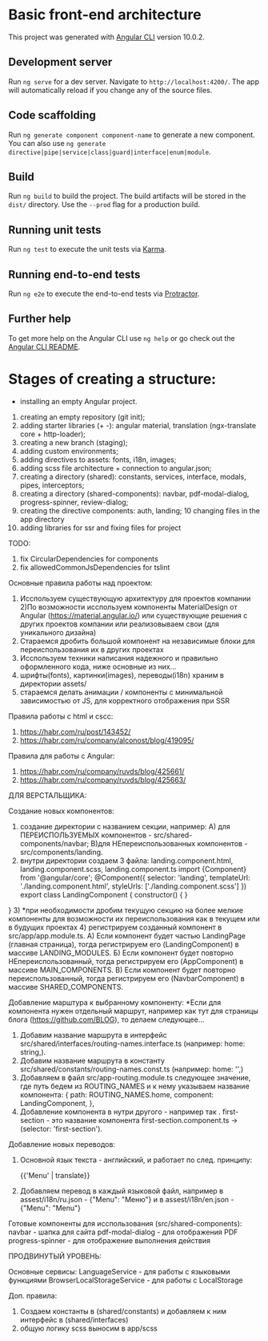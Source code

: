 # Basic front-end architecture

This project was generated with [Angular CLI](https://github.com/angular/angular-cli) version 10.0.2.

## Development server

Run `ng serve` for a dev server. Navigate to `http://localhost:4200/`. The app will automatically reload if you change any of the source files.

## Code scaffolding

Run `ng generate component component-name` to generate a new component. You can also use `ng generate directive|pipe|service|class|guard|interface|enum|module`.

## Build

Run `ng build` to build the project. The build artifacts will be stored in the `dist/` directory. Use the `--prod` flag for a production build.

## Running unit tests

Run `ng test` to execute the unit tests via [Karma](https://karma-runner.github.io).

## Running end-to-end tests

Run `ng e2e` to execute the end-to-end tests via [Protractor](http://www.protractortest.org/).

## Further help

To get more help on the Angular CLI use `ng help` or go check out the [Angular CLI README](https://github.com/angular/angular-cli/blob/master/README.md).


# Stages of creating a structure:

* installing an empty Angular project.
1) creating an empty repository (git init);
2) adding starter libraries (+ -): angular material, translation (ngx-translate core + http-loader);
3) creating a new branch (staging);
4) adding custom environments;
5) adding directives to assets: fonts, i18n, images;
6) adding scss file architecture + connection to angular.json;
7) creating a directory (shared): constants, services, interface, modals, pipes, interceptors;
8) creating a directory (shared-components): navbar, pdf-modal-dialog, progress-spinner, review-dialog;
9) creating the directive components: auth, landing;
10 changing files in the app directory
11) adding libraries for ssr and fixing files for project

TODO:
1) fix CircularDependencies for components
2) fix allowedCommonJsDependencies for tslint

Основные правила работы над проектом:
1) Исспользуем существующую архитектуру для проектов компании
2)По возможности исспользуем компоненты MaterialDesign от Angular (https://material.angular.io/) или существующие решения с других проектов компании или реализовываем свои (для уникального дизайна)
3) Стараемся дробить большой компонент на независимые блоки для переиспользования их в других проектах
4) Исспользуем техники написания надежного и правильно оформленного кода, ниже основные из них...
5) шрифты(fonts), картинки(images), переводы(i18n) храним в директории assets/
6) стараемся делать анимации / компоненты с минимальной зависимостью от JS, для корректного отображения при SSR

Правила работы с html и cscc:
1) https://habr.com/ru/post/143452/
2) https://habr.com/ru/company/alconost/blog/419095/

Правила для работы с Angular:
1) https://habr.com/ru/company/ruvds/blog/425661/
2) https://habr.com/ru/company/ruvds/blog/425663/


ДЛЯ ВЕРСТАЛЬЩИКА:

Создание новых компонентов:
1) создание директории с названием секции, например:
A) для ПЕРЕИСПОЛЬЗУЕМЫХ компонентов - src/shared-components/navbar;
B)для НЕпереиспользованных компонентов - src/components/landing.
2) внутри директории создаем 3 файла:
landing.component.html,
landing.component.scss,
landing.component.ts
import {Component} from '@angular/core';
@Component({
  selector: 'landing',
  templateUrl: './landing.component.html',
  styleUrls: ['./landing.component.scss']
})
export class LandingComponent {
  constructor() { }

}
3) *при необходимости дробим текущую секцию на более мелкие компоненты для возможности их переиспользования как в текущем или в будущих проектах
4) регистрируем созданный компонент в src/app/app.module.ts. 
А) Если компонент будет частью LandingPage (главная страница), тогда регистрируем его (LandingComponent) в массиве LANDING_MODULES.
Б) Если компонент будет повторно НЕпереиспользованный, тогда регистрируем его (AppComponent) в массиве MAIN_COMPONENTS.
В) Если компонент будет повторно переиспользованный, тогда регистрируем его (NavbarComponent) в массиве SHARED_COMPONENTS.

Добавление марштура к выбранному компоненту:
*Если для компонента нужен отдельный маршрут, например как тут для страницы блога (https://github.com/BLOG), то делаем следующее...
1) Добавим название маршрута в интерфейс src/shared/interfaces/routing-names.interface.ts (например: home: string,).
2) Добавим название маршрута в константу src/shared/constants/routing-names.const.ts (например: home: '',)
5) Добавляем в файл src/app-routing.module.ts следующее значение, где путь бедем из ROUTING_NAMES и к нему указываем название компонента:
{
  path: ROUTING_NAMES.home,
  component: LandingComponent,
},
6) Добавление компонента в нутри другого - например так <first-section></first-section>. first-section - это название компонента first-section.component.ts -> (selector: 'first-section').

Добавление новых переводов:
1) Основной язык текста  - английский, и работает по след. принципу: <p>{{'Menu' | translate}}</p>
2) Добавляем перевод в каждый языковой файл, например в assest/i18n/ru.json - {"Menu": "Меню"} и в assest/i18n/en.json - {"Menu": "Menu"}

Готовые компоненты для исспользования (src/shared-components):
navbar - шапка для сайта
pdf-modal-dialog - для отображения PDF
progress-spinner - для отображение выполнения действия


ПРОДВИНУТЫЙ УРОВЕНЬ:

Основные сервисы:
LanguageService - для работы с языковыми функциями
BrowserLocalStorageService - для работы с LocalStorage

Доп. правила:
1) Создаем константы в (shared/constants) и добавляем к ним интерфейс в (shared/interfaces)
4) общую логику scss выносим в app/scss
